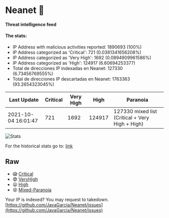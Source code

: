 # Neanet :hocho:
#### Threat intelligence feed
#### The stats:

- IP Address with malicious activities reported: 1890693 (100%)
- IP Address categorized as 'Critical':  721 (0.0381341656208%)
- IP Address categorized as 'Very High':  1692 (0.0894909961586%)
- IP Address categorized as 'High':  124917 (6.60694253377)
- Total de direcciones IP indexadas en Neanet:  127330 (6.73456769555%)
- Total de direcciones IP descartadas en Neanet:  1763363 (93.2654323045%)

| Last Update | Critical | Very High | High | Paranoia |
| --- | --- | --- | --- | --- |
| 2021-10-04 16:01:47 | 721 | 1692 | 124917 | 127330 mixed list (Critical + Very High + High)|

![Stats](https://docs.google.com/spreadsheets/d/e/2PACX-1vSnaNMIXVabIpDJjufMlzH7poXnshF3mgd8Is1g9ytUEzVsP5my4Trn8f-xkoLLQ38xpL3HtmUexLo6/pubchart?oid=501124687&format=image)

For the historical stats go to: [link](/stats.csv)
## Raw
- :scream: [Critical](https://raw.githubusercontent.com/JavaGarcia/Neanet/master/blacklists/neanet_critical.txt)
- :fearful: [VeryHigh](https://raw.githubusercontent.com/JavaGarcia/Neanet/master/blacklists/neanet_veryHigh.txtt)
- :frowning: [High](https://raw.githubusercontent.com/JavaGarcia/Neanet/master/blacklists/neanet_high.txt)
- :dizzy_face: [Mixed-Paranoia](https://raw.githubusercontent.com/JavaGarcia/Neanet/master/blacklists/neanet_all.txt)


Your IP is indexed? You may request to takedown. [https://github.com/JavaGarcia/Neanet/issues](https://github.com/JavaGarcia/Neanet/issues)











































































































































































































































































































































































































































































































































































































































































































































































































































































































































































































































































































































































































































































































































































































































































































































































































































































































































































































































































































































































































































































































































































































































































































































































































































































































































































































































































































































































































































































































































































































































































































































































































































































































































































































































































































































































































































































































































































































































































































































































































































































































































































































































































































































































































































































































































































































































































































































































































































































































































































































































































































































































































































































































































































































































































































































































































































































































































































































































































































































































































































































































































































































































































































































































































































































































































































































































































































































































































































































































































































































































































































































































































































































































































































































































































































































































































































































































































































































































































































































































































































































































































































































































































































































































































































































































































































































































































































































































































































































































































































































































































































































































































































































































































































































































